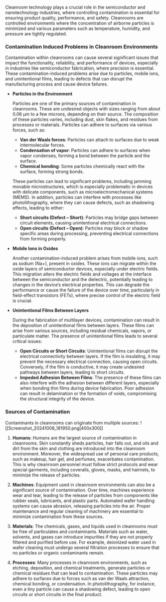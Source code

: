 Cleanroom technology plays a crucial role in the semiconductor and nanotechnology industries, where controlling contamination is essential for ensuring product quality, performance, and safety. Cleanrooms are controlled environments where the concentration of airborne particles is minimized and various parameters such as temperature, humidity, and pressure are tightly regulated.
### Contamination Induced Problems in Cleanroom Environments

Contamination within cleanrooms can cause several significant issues that impact the functionality, reliability, and performance of devices, especially in industries like semiconductor fabrication, where precision is essential. These contamination-induced problems arise due to particles, mobile ions, and unintentional films, leading to defects that can disrupt the manufacturing process and cause device failures.

-  **Particles in the Environment**

	Particles are one of the primary sources of contamination in cleanrooms. These are undesired objects with sizes ranging from about 0.06 µm to a few microns, depending on their source. The composition of these particles varies, including dust, skin flakes, and residues from processes or materials. Particles can adhere to surfaces via various forces, such as:
	
	- **Van der Waals forces**: Particles can attach to surfaces due to weak intermolecular forces.
	- **Condensation of vapor**: Particles can adhere to surfaces when vapor condenses, forming a bond between the particle and the surface.
	- **Chemical bonding**: Some particles chemically react with the surface, forming strong bonds.

	These particles can lead to significant problems, including jamming movable microstructures, which is especially problematic in devices with delicate components, such as microelectromechanical systems (MEMS). In addition, particles can interfere with processes like photolithography, where they can cause defects, such as shadowing effects, leading to either:
	
	- **Short circuits (Defect – Short)**: Particles may bridge gaps between circuit elements, causing unintentional electrical connections.
	- **Open circuits (Defect – Open)**: Particles may block or shadow specific areas during processing, preventing electrical connections from forming properly.

- **Mobile Ions in Oxides**

	Another contamination-induced problem arises from mobile ions, such as sodium (Na+), present in oxides. These ions can migrate within the oxide layers of semiconductor devices, especially under electric fields. This migration alters the electric fields and voltages at the interface between the semiconductor and the dielectric, potentially leading to changes in the device’s electrical properties. This can degrade the performance or cause the failure of the device over time, particularly in field-effect transistors (FETs), where precise control of the electric field is crucial.

- **Unintentional Films Between Layers**

	During the fabrication of multilayer devices, contamination can result in the deposition of unintentional films between layers. These films can arise from various sources, including residual chemicals, vapors, or particulate matter. The presence of unintentional films leads to several critical issues:
	
	- **Open Circuits or Short Circuits**: Unintentional films can disrupt the electrical connectivity between layers. If the film is insulating, it may prevent the necessary electrical connection, causing open circuits. Conversely, if the film is conductive, it may create undesired pathways between layers, leading to short circuits.
	- **Impeded Adhesion Between Films**: The presence of these films can also interfere with the adhesion between different layers, especially when bonding thin films during device fabrication. Poor adhesion can result in delamination or the formation of voids, compromising the structural integrity of the device.

### Sources of Contamination

Contaminants in cleanrooms can originate from multiple sources:
![[Screenshot_20241008_181950.png|400x300]]
1. **Humans**: Humans are the largest source of contamination in cleanrooms. Skin constantly sheds particles, hair falls out, and oils and dirt from the skin and clothing are introduced into the cleanroom environment. Moreover, the widespread use of personal care products, such as makeup, hair gel, and perfumes, exacerbates contamination. This is why cleanroom personnel must follow strict protocols and wear special garments, including coveralls, gloves, masks, and hairnets, to minimize the release of particles​.
    
2. **Machines**: Equipment used in cleanroom environments can also be a significant source of contamination. Over time, machines experience wear and tear, leading to the release of particles from components like rubber seals, lubricants, and plastic parts. Automated wafer handling systems can cause abrasion, releasing particles into the air. Proper maintenance and regular cleaning of machinery are essential to minimize contamination from these sources​.
    
3. **Materials**: The chemicals, gases, and liquids used in cleanrooms must be free of particulates and contaminants. Materials such as water, solvents, and gases can introduce impurities if they are not properly filtered and purified before use. For example, deionized water used in wafer cleaning must undergo several filtration processes to ensure that no particles or organic contaminants remain​.
    
4. **Processes**: Many processes in cleanroom environments, such as etching, deposition, and chemical treatments, generate particles or chemical residues that can lead to contamination. These particles may adhere to surfaces due to forces such as van der Waals attraction, chemical bonding, or condensation. In photolithography, for instance, even a tiny particle can cause a shadowing defect, leading to open circuits or short circuits in the final product​​.
    
